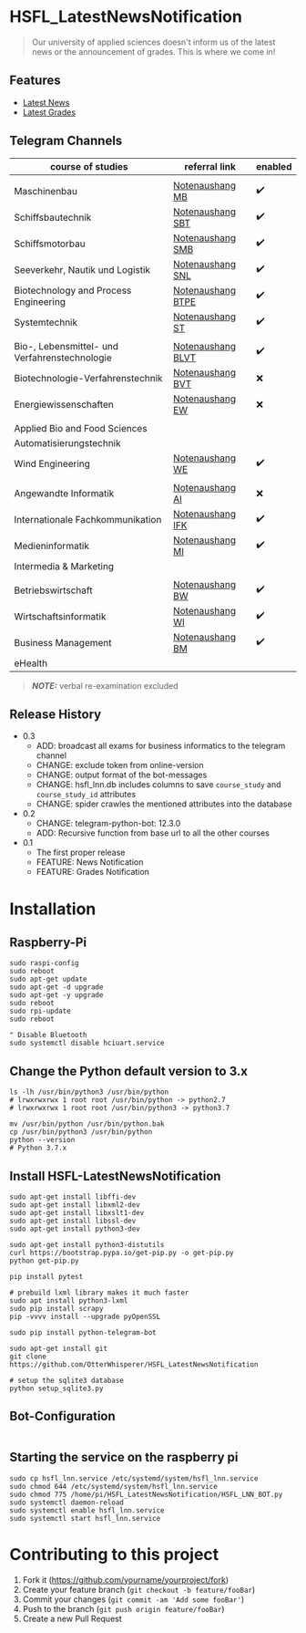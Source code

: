 # HSFL_LatestNewsNotification

> Our university of applied sciences doesn't inform us of the latest news or the announcement of grades. This is where we come in!

## Features

* [Latest News](https://hs-flensburg.de/hochschule/aktuelles) 
* [Latest Grades](https://hs-flensburg.de/hochschule/pruefungsmanagement/notenaushaenge) 

## Telegram Channels

| course of studies     	| referral link                                         	| enabled               |
|-----------------------	|-------------------------------------------------------	|-------------------	|
| | | |
| Maschinenbau    	| [Notenaushang MB](https://t.me/joinchat/AAAAAFc_lsnfWrpeiC1qYg) 	    | :heavy_check_mark:   	|
| Schiffsbautechnik 	| [Notenaushang SBT](https://t.me/joinchat/AAAAAE7fyckec7dWnfLOcA) 	    | :heavy_check_mark:    |
| Schiffsmotorbau 	| [Notenaushang SMB](https://t.me/joinchat/AAAAAEXT3FoxZScH9-tbkQ) 	    | :heavy_check_mark:    |
| Seeverkehr, Nautik und Logistik 	| [Notenaushang SNL](https://t.me/joinchat/AAAAAEaZouCDskZ6I3MHNg) 	    | :heavy_check_mark:    |
| Biotechnology and Process Engineering 	| [Notenaushang BTPE](https://t.me/joinchat/AAAAAEaL-2ex1tl01G8IvQ) 	    | :heavy_check_mark:    |
| Systemtechnik 	| [Notenaushang ST](https://t.me/joinchat/AAAAAEeCh9t7ggV-J72WWA) 	    | :heavy_check_mark:    |
| | | |
| Bio-, Lebensmittel- und Verfahrenstechnologie 	| [Notenaushang BLVT](https://t.me/joinchat/AAAAAFVhiwJsol18Ydsjjg) 	    | :heavy_check_mark:    |
| Biotechnologie-Verfahrenstechnik 	| [Notenaushang BVT](https://t.me/joinchat/AAAAAENC1sRwF7riSgZADQ) 	    | :x:    |
| Energiewissenschaften 	| [Notenaushang EW](https://t.me/joinchat/AAAAAFaastXV0beunrXusg) 	    | :x:    |
| | | |
| Applied Bio and Food Sciences 	|               |     |
| Automatisierungstechnik 	|                	    |     |
| Wind Engineering 	| [Notenaushang WE](https://t.me/joinchat/AAAAAFkB5NBpKr49V95Scg) 	    | :heavy_check_mark:    |
| | | |
| Angewandte Informatik   	| [Notenaushang AI](https://t.me/joinchat/AAAAAEsonoQ-cTNMtJzF-Q) 	    | :x:    |
| Internationale Fachkommunikation   	| [Notenaushang IFK](https://t.me/joinchat/AAAAAFiVLB7akYZH0co4dA) 	    | :heavy_check_mark:    |
| Medieninformatik   	| [Notenaushang MI](https://t.me/joinchat/AAAAAEYK2OmFKMGJmRKg-A) 	    | :heavy_check_mark:    |
| Intermedia & Marketing   	|  	    |           |
| | | |
| Betriebswirtschaft   	| [Notenaushang BW](https://t.me/joinchat/AAAAAESd1cCXYWO4LeAANA) 	    | :heavy_check_mark:    |
| Wirtschaftsinformatik   	| [Notenaushang WI](https://t.me/joinchat/AAAAAFZZgCVhiJO6adiNHg) 	    | :heavy_check_mark:    |
| Business Management   	| [Notenaushang BM](https://t.me/joinchat/AAAAAFdpMMJv7EA6Xiv3rw) 	    | :heavy_check_mark:    |
| eHealth   	|  	    |       |

> **_NOTE:_**  verbal re-examination excluded

## Release History

* 0.3
    * ADD: broadcast all exams for business informatics to the telegram channel
    * CHANGE: exclude token from online-version
    * CHANGE: output format of the bot-messages
    * CHANGE: hsfl_lnn.db includes columns to save ```course_study``` and ```course_study_id``` attributes
    * CHANGE: spider crawles the mentioned attributes into the database
* 0.2
    * CHANGE: telegram-python-bot: 12.3.0
    * ADD: Recursive function from base url to all the other courses
* 0.1
    * The first proper release
    * FEATURE: News Notification
    * FEATURE: Grades Notification

# Installation

## Raspberry-Pi

```
sudo raspi-config
sudo reboot
sudo apt-get update
sudo apt-get -d upgrade
sudo apt-get -y upgrade
sudo reboot
sudo rpi-update
sudo reboot

" Disable Bluetooth
sudo systemctl disable hciuart.service
```

## Change the Python default version to 3.x
```
ls -lh /usr/bin/python3 /usr/bin/python
# lrwxrwxrwx 1 root root /usr/bin/python -> python2.7
# lrwxrwxrwx 1 root root /usr/bin/python3 -> python3.7

mv /usr/bin/python /usr/bin/python.bak
cp /usr/bin/python3 /usr/bin/python
python --version
# Python 3.7.x
```

## Install HSFL-LatestNewsNotification
```
sudo apt-get install libffi-dev
sudo apt-get install libxml2-dev
sudo apt-get install libxslt1-dev
sudo apt-get install libssl-dev
sudo apt-get install python3-dev

sudo apt-get install python3-distutils
curl https://bootstrap.pypa.io/get-pip.py -o get-pip.py
python get-pip.py

pip install pytest

# prebuild lxml library makes it much faster
sudo apt install python3-lxml
sudo pip install scrapy
pip -vvvv install --upgrade pyOpenSSL

sudo pip install python-telegram-bot

sudo apt-get install git
git clone https://github.com/OtterWhisperer/HSFL_LatestNewsNotification

# setup the sqlite3 database
python setup_sqlite3.py
```

## Bot-Configuration

```

```

## Starting the service on the raspberry pi

```
sudo cp hsfl_lnn.service /etc/systemd/system/hsfl_lnn.service
sudo chmod 644 /etc/systemd/system/hsfl_lnn.service
sudo chmod 775 /home/pi/HSFL_LatestNewsNotification/HSFL_LNN_BOT.py
sudo systemctl daemon-reload
sudo systemctl enable hsfl_lnn.service
sudo systemctl start hsfl_lnn.service
```

# Contributing to this project

1. Fork it (<https://github.com/yourname/yourproject/fork>)
2. Create your feature branch (`git checkout -b feature/fooBar`)
3. Commit your changes (`git commit -am 'Add some fooBar'`)
4. Push to the branch (`git push origin feature/fooBar`)
5. Create a new Pull Request
